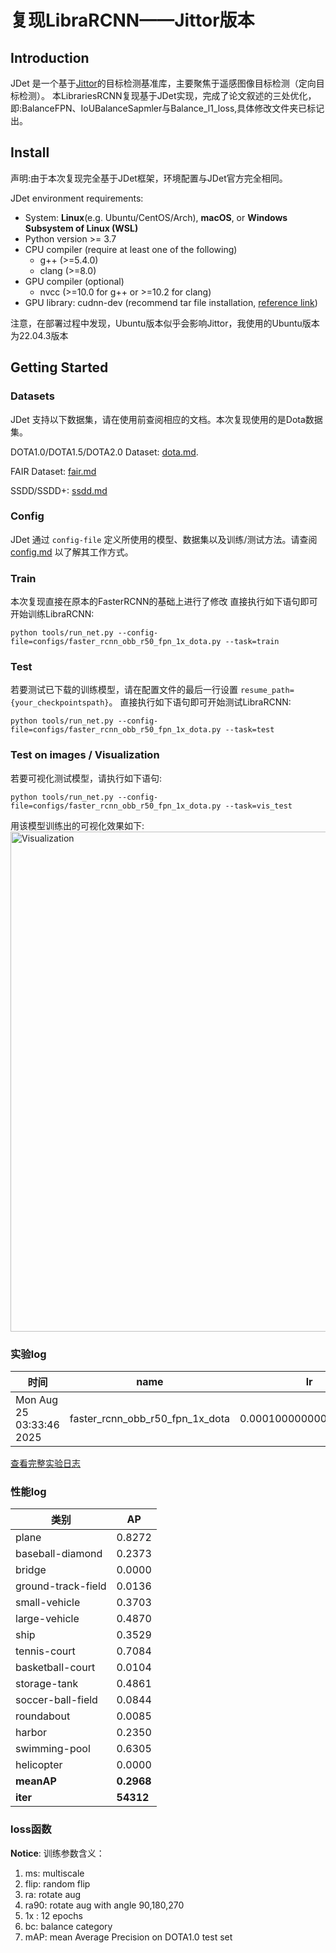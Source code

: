 # 复现LibraRCNN——Jittor版本
## Introduction
JDet 是一个基于[Jittor](https://github.com/Jittor/jittor)的目标检测基准库，主要聚焦于遥感图像目标检测（定向目标检测）。 
本LibrariesRCNN复现基于JDet实现，完成了论文叙述的三处优化，即:BalanceFPN、IoUBalanceSapmler与Balance_l1_loss,具体修改文件夹已标记出。

<!-- **Features**
- Automatic compilation. Our framwork is based on Jittor, which means we don't need to Manual compilation for these code with CUDA and C++.
-  -->

<!-- Framework details are avaliable in the [framework.md](docs/framework.md) -->
## Install
声明:由于本次复现完全基于JDet框架，环境配置与JDet官方完全相同。

JDet environment requirements:

* System: **Linux**(e.g. Ubuntu/CentOS/Arch), **macOS**, or **Windows Subsystem of Linux (WSL)**
* Python version >= 3.7
* CPU compiler (require at least one of the following)
    * g++ (>=5.4.0)
    * clang (>=8.0)
* GPU compiler (optional)
    * nvcc (>=10.0 for g++ or >=10.2 for clang)
* GPU library: cudnn-dev (recommend tar file installation, [reference link](https://docs.nvidia.com/deeplearning/cudnn/install-guide/index.html#installlinux-tar))

注意，在部署过程中发现，Ubuntu版本似乎会影响Jittor，我使用的Ubuntu版本为22.04.3版本

## Getting Started

### Datasets
JDet 支持以下数据集，请在使用前查阅相应的文档。本次复现使用的是Dota数据集。

DOTA1.0/DOTA1.5/DOTA2.0 Dataset: [dota.md](docs/dota.md).

FAIR Dataset: [fair.md](docs/fair.md)

SSDD/SSDD+: [ssdd.md](docs/ssdd.md)

### Config
JDet 通过 `config-file` 定义所使用的模型、数据集以及训练/测试方法。请查阅 [config.md](docs/config.md) 以了解其工作方式。
### Train
本次复现直接在原本的FasterRCNN的基础上进行了修改
直接执行如下语句即可开始训练LibraRCNN:
```shell
python tools/run_net.py --config-file=configs/faster_rcnn_obb_r50_fpn_1x_dota.py --task=train
```

### Test
若要测试已下载的训练模型，请在配置文件的最后一行设置 `resume_path={your_checkpointspath}`。
直接执行如下语句即可开始测试LibraRCNN:
```shell
python tools/run_net.py --config-file=configs/faster_rcnn_obb_r50_fpn_1x_dota.py --task=test
```
### Test on images / Visualization
若要可视化测试模型，请执行如下语句:
```shell
python tools/run_net.py --config-file=configs/faster_rcnn_obb_r50_fpn_1x_dota.py --task=vis_test
```
用该模型训练出的可视化效果如下:
<img src="https://github.com/Jittor/JDet/blob/visualization/docs/images/vis2.jpg?raw=true" alt="Visualization" width="800"/>

### 实验log
| 时间                     | name                                | lr                      | iter  | epoch | batch_idx | batch_size | total_loss | fps     | eta    | loss_rpn_cls | loss_rpn_bbox | rbbox_loss_cls | rbbox_acc | rbbox_loss_bbox |
|--------------------------|-------------------------------------|-------------------------|-------|-------|-----------|------------|------------|---------|--------|--------------|---------------|----------------|-----------|-----------------|
| Mon Aug 25 03:33:46 2025 | faster_rcnn_obb_r50_fpn_1x_dota     | 0.00010000000000000002  | 54300 | 11    | 4514      | 2          | 0.3273     | 8.4319  | 0:00:02| 0.0962       | 0.0273        | 0.1002         | 98.3012   | 0.1036          |

[查看完整实验日志](./work_dirs/faster_rcnn_obb_r50_fpn_1x_dota/textlog/log_2025_08_24_23_32_40.txt)


###  性能log
| 类别               | AP        |
|--------------------|-----------|
| plane              | 0.8272    |
| baseball-diamond   | 0.2373    |
| bridge             | 0.0000    |
| ground-track-field | 0.0136    |
| small-vehicle      | 0.3703    |
| large-vehicle      | 0.4870    |
| ship               | 0.3529    |
| tennis-court       | 0.7084    |
| basketball-court   | 0.0104    |
| storage-tank       | 0.4861    |
| soccer-ball-field  | 0.0844    |
| roundabout         | 0.0085    |
| harbor             | 0.2350    |
| swimming-pool      | 0.6305    |
| helicopter         | 0.0000    |
| **meanAP**         | **0.2968**|
| **iter**           | **54312** |

### loss函数

**Notice**:
训练参数含义：
1. ms: multiscale 
2. flip: random flip
3. ra: rotate aug
4. ra90: rotate aug with angle 90,180,270
5. 1x : 12 epochs
6. bc: balance category
7. mAP: mean Average Precision on DOTA1.0 test set
